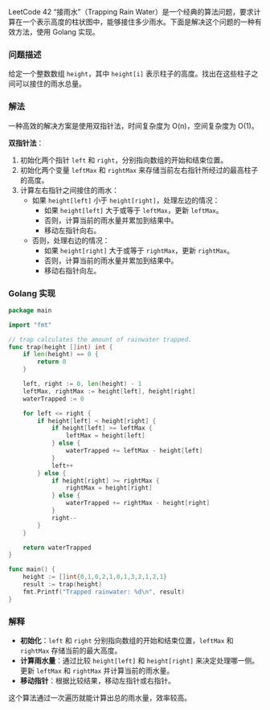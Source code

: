 LeetCode 42 “接雨水”（Trapping Rain Water）是一个经典的算法问题，要求计算在一个表示高度的柱状图中，能够接住多少雨水。下面是解决这个问题的一种有效方法，使用 Golang 实现。

### 问题描述

给定一个整数数组 `height`，其中 `height[i]` 表示柱子的高度。找出在这些柱子之间可以接住的雨水总量。

### 解法

一种高效的解决方案是使用双指针法，时间复杂度为 O(n)，空间复杂度为 O(1)。

**双指针法**：
1. 初始化两个指针 `left` 和 `right`，分别指向数组的开始和结束位置。
2. 初始化两个变量 `leftMax` 和 `rightMax` 来存储当前左右指针所经过的最高柱子的高度。
3. 计算左右指针之间接住的雨水：
   - 如果 `height[left]` 小于 `height[right]`，处理左边的情况：
     - 如果 `height[left]` 大于或等于 `leftMax`，更新 `leftMax`。
     - 否则，计算当前的雨水量并累加到结果中。
     - 移动左指针向右。
   - 否则，处理右边的情况：
     - 如果 `height[right]` 大于或等于 `rightMax`，更新 `rightMax`。
     - 否则，计算当前的雨水量并累加到结果中。
     - 移动右指针向左。

### Golang 实现

```go
package main

import "fmt"

// trap calculates the amount of rainwater trapped.
func trap(height []int) int {
    if len(height) == 0 {
        return 0
    }

    left, right := 0, len(height) - 1
    leftMax, rightMax := height[left], height[right]
    waterTrapped := 0

    for left <= right {
        if height[left] < height[right] {
            if height[left] >= leftMax {
                leftMax = height[left]
            } else {
                waterTrapped += leftMax - height[left]
            }
            left++
        } else {
            if height[right] >= rightMax {
                rightMax = height[right]
            } else {
                waterTrapped += rightMax - height[right]
            }
            right--
        }
    }

    return waterTrapped
}

func main() {
    height := []int{0,1,0,2,1,0,1,3,2,1,2,1}
    result := trap(height)
    fmt.Printf("Trapped rainwater: %d\n", result)
}
```

### 解释

- **初始化**：`left` 和 `right` 分别指向数组的开始和结束位置，`leftMax` 和 `rightMax` 存储当前的最大高度。
- **计算雨水量**：通过比较 `height[left]` 和 `height[right]` 来决定处理哪一侧。更新 `leftMax` 和 `rightMax` 并计算当前的雨水量。
- **移动指针**：根据比较结果，移动左指针或右指针。

这个算法通过一次遍历就能计算出总的雨水量，效率较高。